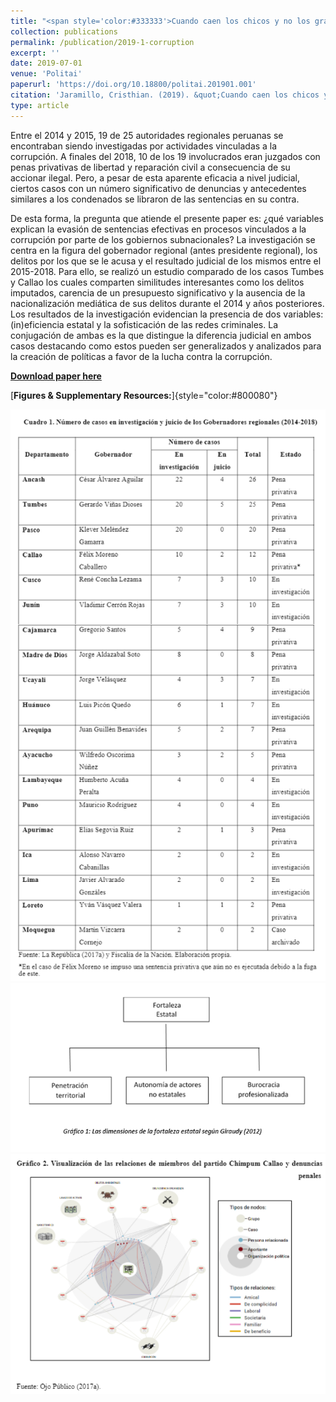 ```yaml
---
title: "<span style='color:#333333'>Cuando caen los chicos y no los grandes: la corrupción a nivel subnacional en los casos de Callao y Tumbes</span>"
collection: publications
permalink: /publication/2019-1-corruption
excerpt: ''
date: 2019-07-01
venue: 'Politai'
paperurl: 'https://doi.org/10.18800/politai.201901.001'
citation: 'Jaramillo, Cristhian. (2019). &quot;Cuando caen los chicos y no los grandes: la corrupción a nivel subnacional en los casos de Callao y Tumbes.&quot; <i>Politai</i>. 10(18): 9-39.'
type: article
---
```


Entre el 2014 y 2015, 19 de 25 autoridades regionales peruanas se encontraban siendo investigadas por actividades vinculadas a la corrupción. A finales del 2018, 10 de los 19 involucrados eran juzgados con penas privativas de libertad y reparación civil a consecuencia de su accionar ilegal. Pero, a pesar de esta aparente eficacia a nivel judicial, ciertos casos con un número significativo de denuncias y antecedentes similares a los condenados se libraron de las sentencias en su contra.

De esta forma, la pregunta que atiende el presente paper es: ¿qué variables explican la evasión de sentencias efectivas en procesos vinculados a la corrupción por parte de los gobiernos subnacionales? La investigación se centra en la figura del gobernador regional (antes presidente regional), los delitos por los que se le acusa y el resultado judicial de los mismos entre el 2015-2018. Para ello, se realizó un estudio comparado de los casos Tumbes y Callao los cuales comparten similitudes interesantes como los delitos imputados, carencia de un presupuesto significativo y la ausencia de la nacionalización mediática de sus delitos durante el 2014 y años posteriores. Los resultados de la investigación evidencian la presencia de dos variables: (in)eficiencia estatal y la sofisticación de las redes criminales. La conjugación de ambas es la que distingue la diferencia judicial en ambos casos destacando como estos pueden ser generalizados y analizados para la creación de políticas a favor de la lucha contra la corrupción.

[**Download paper here**](https://www.researchgate.net/publication/336393445_Cuando_caen_los_chicos_y_no_los_grandes_la_corrupcion_a_nivel_subnacional_en_los_casos_de_Callao_y_Tumbes)

[**Figures & Supplementary Resources:**]{style="color:#800080"}

<img src="/images/corruption_table1.png"/>

<img src="/images/corruption_figure1.png"/>

<img src="/images/corruption_figure2.png"/>
